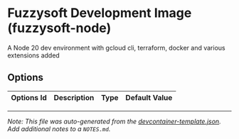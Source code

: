 # Fuzzysoft Development Image (fuzzysoft-node)

A Node 20 dev environment with gcloud cli, terraform, docker and various extensions added

## Options

| Options Id | Description | Type | Default Value |
| ---------- | ----------- | ---- | ------------- |

---

_Note: This file was auto-generated from the [devcontainer-template.json](https://github.com/MikeM2343/DevContainers/blob/main/src/fuzzysoft-node/devcontainer-template.json). Add additional notes to a `NOTES.md`._
